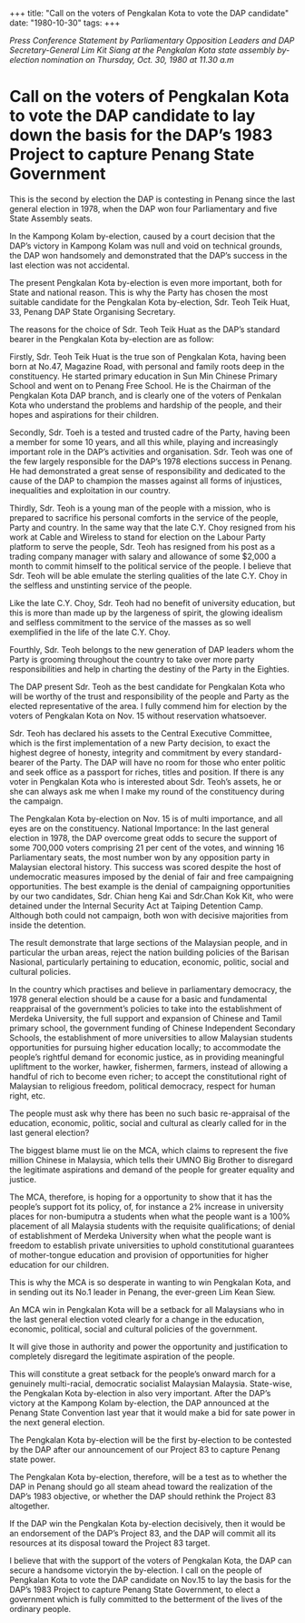 +++ 
title: "Call on the voters of Pengkalan Kota to vote the DAP candidate"
date: "1980-10-30"
tags:
+++

_Press Conference Statement by Parliamentary Opposition Leaders and DAP Secretary-General Lim Kit Siang at the Pengkalan Kota state assembly by-election nomination on Thursday, Oct. 30, 1980 at 11.30 a.m_

# Call on the voters of Pengkalan Kota to vote the DAP candidate to lay down the basis for the DAP’s 1983 Project to capture Penang State Government

This is the second by election the DAP is contesting in Penang since the last general election in 1978, when the DAP won four Parliamentary and five State Assembly seats.</u>

In the Kampong Kolam by-election, caused by a court decision that the DAP’s victory in Kampong Kolam was null and void on technical grounds, the DAP won handsomely and demonstrated that the DAP’s success in the last election was not accidental.

The present Pengkalan Kota by-election is even more important, both for State and national reason. This is why the Party has chosen the most suitable candidate for the Pengkalan Kota by-election, Sdr. Teoh Teik Huat, 33, Penang DAP State Organising Secretary.

The reasons for the choice of Sdr. Teoh Teik Huat as the DAP’s standard bearer in the Pengkalan Kota by-election are as follow:

Firstly, Sdr. Teoh Teik Huat is the true son of Pengkalan Kota, having been born at No.47, Magazine Road, with personal and family roots deep in the constituency. He started primary education in Sun Min Chinese Primary School and went on to Penang Free School. He is the Chairman of the Pengkalan Kota DAP branch, and is clearly one of the voters of Penkalan Kota who understand the problems and hardship of the people, and their hopes and aspirations for their children.

Secondly, Sdr. Toeh is a tested and trusted cadre of the Party, having been a member for some 10 years, and all this while, playing and increasingly important role in the DAP’s activities and organisation. Sdr. Teoh was one of the few largely responsible for the DAP’s 1978 elections success in Penang. He had demonstrated a great sense of responsibility and dedicated to the cause of the DAP to champion the masses against all forms of injustices, inequalities and exploitation in our country.

Thirdly, Sdr. Teoh is a young man of the people with a mission, who is prepared to sacrifice his personal comforts in the service of the people, Party and country. In the same way that the late C.Y. Choy resigned from his work at Cable and Wireless to stand for election on the Labour Party platform to serve the people, Sdr. Teoh has resigned from his post as a trading company manager with salary and allowance of some $2,000 a month to commit himself to the political service of the people. I believe that Sdr. Teoh will be able emulate the sterling qualities of the late C.Y. Choy in the selfless and unstinting service of the people.

Like the late C.Y. Choy, Sdr. Teoh had no benefit of university education, but this is more than made up by the largeness of spirit, the glowing idealism and selfless commitment to the service of the masses as so well exemplified in the life of the late C.Y. Choy.

Fourthly, Sdr. Teoh belongs to the new generation of DAP leaders whom the Party is grooming throughout the country to take over more party responsibilities and help in charting the destiny of the Party in the Eighties.

The DAP present Sdr. Teoh as the best candidate for Pengkalan Kota who will be worthy of the trust and responsibility of the people and Party as the elected representative of the area. I fully commend him for election by the voters of Pengkalan Kota on Nov. 15 without reservation whatsoever.	

Sdr. Teoh has declared his assets to the Central Executive Committee, which is the first implementation of a new Party decision, to exact the highest degree of honesty, integrity and commitment by every standard-bearer of the Party. The DAP will have no room for those who enter politic and seek office as a passport for riches, titles and position. If there is any voter in Pengkalan Kota who is interested about Sdr. Teoh’s assets, he or she can always ask me when I make my round of the constituency during the campaign.

The Pengkalan Kota by-election on Nov. 15 is of multi importance, and all eyes are on the constituency.
National Importance: In the last general election in 1978, the DAP overcome great odds to secure the support of some 700,000 voters comprising 21 per cent of the votes, and winning 16 Parliamentary seats, the most number won by any opposition party in Malaysian electoral history. This success was scored despite the host of undemocratic measures imposed by the denial of fair and free campaigning opportunities. 
The best example is the denial of campaigning opportunities by our two candidates, Sdr. Chian heng Kai and Sdr.Chan Kok Kit, who were detained under the Internal Security Act at Taiping Detention Camp. Although both could not campaign, both won with decisive majorities from inside the detention.

The result demonstrate that large sections of the Malaysian people, and in particular the urban areas, reject the nation building policies of the Barisan Nasional, particularly pertaining to education, economic, politic, social and cultural policies.

In the country which practises and believe in parliamentary democracy, the 1978 general election should be a cause for a basic and fundamental reappraisal of the government’s policies to take into the establishment of Merdeka University, the full support and expansion of Chinese and Tamil primary school, the government funding of Chinese Independent Secondary Schools, the establishment of more universities to allow Malaysian students opportunities for pursuing higher education locally; to accommodate the people’s rightful demand for economic justice, as in providing meaningful upliftment to the worker, hawker, fishermen, farmers, instead of allowing a handful of rich to become even richer; to accept the constitutional right of Malaysian to religious freedom, political democracy, respect for human right, etc.

The people must ask why there has been no such basic re-appraisal of the education, economic, politic, social and cultural as clearly called for in the last general election?

The biggest blame must lie on the MCA, which claims to represent the five million Chinese in Malaysia, which tells their UMNO Big Brother to disregard the legitimate aspirations and demand of the people for greater equality and justice.

The MCA, therefore, is hoping for a opportunity to show that it has the people’s support fot its policy, of, for instance a 2% increase in university places for non-bumiputra a students when what the people want is a 100% placement of all Malaysia students with the requisite qualifications; of denial of establishment of Merdeka University when what the people want is freedom to establish private universities to uphold constitutional guarantees of mother-tongue education and provision of opportunities for higher education for our children.

This is why the MCA is so desperate in wanting to win Pengkalan Kota, and in sending out its No.1 leader in Penang, the ever-green Lim Kean Siew.

An MCA win in Pengkalan Kota will be a setback for all Malaysians who in the last general election voted clearly for a change in the education, economic, political, social and cultural policies of the government. 

It will give those in authority and power the opportunity and justification to completely disregard the legitimate aspiration of the people.

This will constitute a great setback for the people’s onward march for a genuinely multi-racial, democratic socialist Malaysian Malaysia.
State-wise, the Pengkalan Kota by-election in also very important. After the DAP’s victory at the Kampong Kolam by-election, the DAP announced at the Penang State Convention last year that it would make a bid for sate power in the next general election.

The Pengkalan Kota by-election will be the first by-election to be contested by the DAP after our announcement of our Project 83 to capture Penang state power.

The Pengkalan Kota by-election, therefore, will be a test as to whether the DAP in Penang should go all steam ahead toward the realization of the DAP’s 1983 objective, or whether the DAP should rethink the Project 83 altogether.

If the DAP win the Pengkalan Kota by-election decisively, then it would be an endorsement of the DAP’s Project 83, and the DAP will commit all its resources at its disposal toward the Project 83 target.

I believe that with the support of the voters of Pengkalan Kota, the DAP can secure a handsome victoryin the by-election. I call on the people of Pengkalan Kota to vote the DAP candidate on Nov.15 to lay the basis for the DAP’s 1983 Project to capture Penang State Government, to elect a government which is fully committed to the betterment of the lives of the ordinary people.	 
